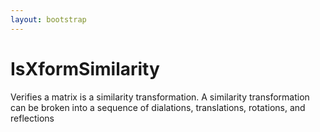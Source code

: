 ```yaml
---
layout: bootstrap
---
```


# IsXformSimilarity

Verifies a matrix is a similarity transformation. A similarity
        transformation can be broken into a sequence of dialations, translations,
        rotations, and reflections
        


